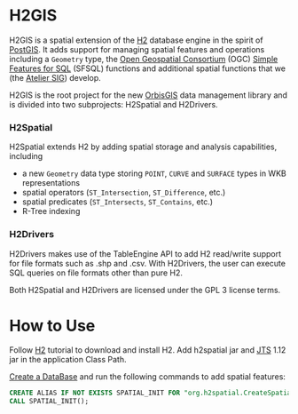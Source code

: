 H2GIS
=====

H2GIS is a spatial extension of the [H2](http://www.h2database.com/) database
engine in the spirit of [PostGIS](http://postgis.net/). It adds support for
managing spatial features and operations including a `Geometry` type, the [Open
Geospatial Consortium](http://www.opengeospatial.org/) (OGC) [Simple Features
for SQL](http://www.opengeospatial.org/standards/sfs) (SFSQL) functions and
additional spatial functions that we (the [Atelier SIG](http://www.irstv.fr/))
develop. 

H2GIS is the root project for the new [OrbisGIS](http://www.orbisgis.org/) data
management library and is divided into two subprojects: H2Spatial and
H2Drivers.

### H2Spatial
H2Spatial extends H2 by adding spatial storage and analysis capabilities,
including

- a new `Geometry` data type storing `POINT`, `CURVE` and `SURFACE` types in
  WKB representations
- spatial operators (`ST_Intersection`, `ST_Difference`, etc.)
- spatial predicates (`ST_Intersects`, `ST_Contains`, etc.)
- R-Tree indexing

### H2Drivers
H2Drivers makes use of the TableEngine API to add H2 read/write support for file
formats such as .shp and .csv. With H2Drivers, the user can execute SQL queries
on file formats other than pure H2.

Both H2Spatial and H2Drivers are licensed under the GPL 3 license terms.

# How to Use

Follow [H2](http://www.h2database.com/) tutorial to download and install H2. Add h2spatial jar and [JTS](http://sourceforge.net/projects/jts-topo-suite/) 1.12 jar in the application Class Path.

[Create a DataBase](http://www.h2database.com/html/quickstart.html) and run the following commands to add spatial features:

```sql
CREATE ALIAS IF NOT EXISTS SPATIAL_INIT FOR "org.h2spatial.CreateSpatialExtension.initSpatialExtension";
CALL SPATIAL_INIT();
```
